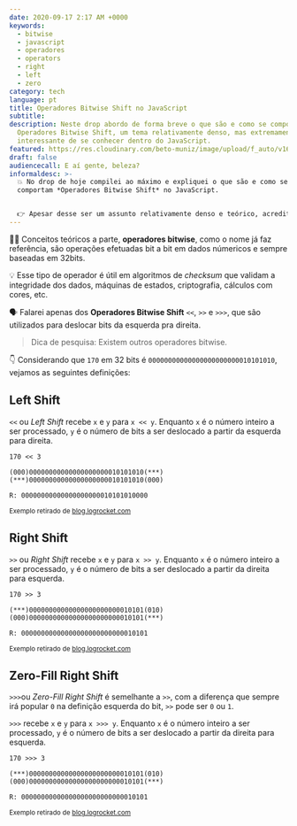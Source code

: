 ```yaml
---
date: 2020-09-17 2:17 AM +0000
keywords:
  - bitwise
  - javascript
  - operadores
  - operators
  - right
  - left
  - zero
category: tech
language: pt
title: Operadores Bitwise Shift no JavaScript
subtitle:
description: Neste drop abordo de forma breve o que são e como se comportam
  Operadores Bitwise Shift, um tema relativamente denso, mas extremamente
  interessante de se conhecer dentro do JavaScript.
featured: https://res.cloudinary.com/beto-muniz/image/upload/f_auto/v1600178580/Titulo_Image_Site_1_twky3b.jpg
draft: false
audiencecall: E aí gente, beleza?
informaldesc: >-
  💥 No drop de hoje compilei ao máximo e expliquei o que são e como se
  comportam *Operadores Bitwise Shift* no JavaScript.


  👉 Apesar desse ser um assunto relativamente denso e teórico, acredito que ficou beeem legal. Espero que gostem, e fica à dica para se aprofundarem mais nisso caso se interessem.
---
```


👨‍🔬 Conceitos teóricos a parte, **operadores bitwise**, como o nome já faz referência, são operações efetuadas bit a bit em dados númericos e sempre baseadas em 32bits.

💡 Esse tipo de operador é útil em algoritmos de _checksum_ que validam a integridade dos dados, máquinas de estados, criptografia, cálculos com cores, etc.

🗣 Falarei apenas dos **Operadores Bitwise Shift** `<<`, `>>` e `>>>`, que são utilizados para deslocar bits da esquerda pra direita.

> Dica de pesquisa: Existem outros operadores bitwise.

👇 Considerando que `170` em 32 bits é `00000000000000000000000010101010`, vejamos as seguintes definições:

## Left Shift

`<<` ou _Left Shift_ recebe `x` e `y` para `x << y`. Enquanto `x` é o número inteiro a ser processado, `y` é o número de bits a ser deslocado a partir da esquerda para direita.

```text
170 << 3

(000)00000000000000000000010101010(***)
(***)00000000000000000000010101010(000)

R: 00000000000000000000010101010000
```

<small>
  Exemplo retirado de <wbr />
  <a href="https://blog.logrocket.com/interesting-use-cases-for-javascript-bitwise-operators">
    blog.logrocket.com
  </a>
</small>

## Right Shift

`>>` ou _Right Shift_ recebe `x` e `y` para `x >> y`. Enquanto `x` é o número inteiro a ser processado, `y` é o número de bits a ser deslocado a partir da direita para esquerda.

```text
170 >> 3

(***)00000000000000000000000010101(010)
(000)00000000000000000000000010101(***)

R: 00000000000000000000000000010101
```

<small>
  Exemplo retirado de <wbr />
  <a href="https://blog.logrocket.com/interesting-use-cases-for-javascript-bitwise-operators">
    blog.logrocket.com
  </a>
</small>

## Zero-Fill Right Shift

`>>>`ou _Zero-Fill Right Shift_ é semelhante a `>>`, com a diferença que sempre irá popular `0` na definição esquerda do bit, `>>` pode ser `0` ou `1`.

`>>>` recebe `x` e `y` para `x >>> y`. Enquanto `x` é o número inteiro a ser processado, `y` é o número de bits a ser deslocado a partir da direita para esquerda.

```text
170 >>> 3

(***)00000000000000000000000010101(010)
(000)00000000000000000000000010101(***)

R: 00000000000000000000000000010101
```

<small>
  Exemplo retirado de <wbr />
  <a href="https://blog.logrocket.com/interesting-use-cases-for-javascript-bitwise-operators">
    blog.logrocket.com
  </a>
</small>
